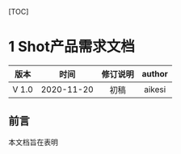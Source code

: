 [TOC]

# 1 Shot产品需求文档  



| 版本  |    时间    | 修订说明 | author |
| :---: | :--------: | :------: | :----: |
| V 1.0 | 2020-11-20 |   初稿   | aikesi |



## 前言  

本文档旨在表明

